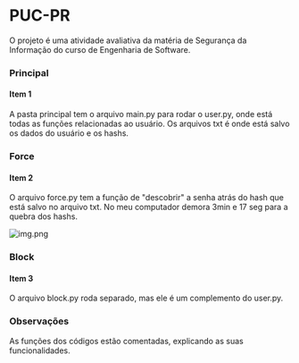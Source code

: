 # PUC-PR

O projeto é uma atividade avaliativa da matéria de Segurança da Informação do curso de Engenharia de Software.

### Principal 
#### Item 1

A pasta principal tem o arquivo main.py para rodar o user.py, onde está todas as funções relacionadas ao usuário.
Os arquivos txt é onde está salvo os dados do usuário e os hashs. 

### Force
#### Item 2

O arquivo force.py tem a função de "descobrir" a senha atrás do hash que está salvo no arquivo txt.
No meu computador demora 3min e 17 seg para a quebra dos hashs.

![img.png](https://user-images.githubusercontent.com/91134992/163028555-98754678-af02-4812-932b-4f49497c364c.png)

### Block
#### Item 3

O arquivo block.py roda separado, mas ele é um complemento do user.py.

### Observações

As funções dos códigos estão comentadas, explicando as suas funcionalidades.